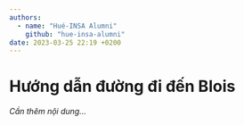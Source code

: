 ```yaml
---
authors:
  - name: "Hué-INSA Alumni"
    github: "hue-insa-alumni"
date: 2023-03-25 22:19 +0200
---
```


# Hướng dẫn đường đi đến Blois

_Cần thêm nội dung..._
